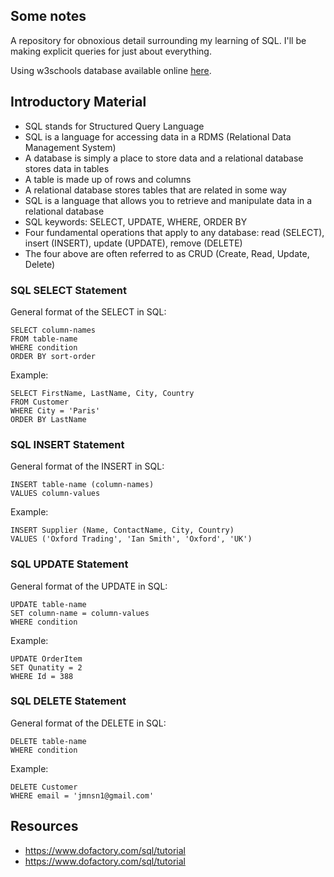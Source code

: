 ## Some notes

A repository for obnoxious detail surrounding my learning of SQL.  I'll be making explicit queries for just about everything.

Using w3schools database available online [here](https://www.w3schools.com/sql/trysql.asp?filename=trysql_asc).

## Introductory Material

- SQL stands for Structured Query Language
- SQL is a language for accessing data in a RDMS (Relational Data Management System)
- A database is simply a place to store data and a relational database stores data in tables
- A table is made up of rows and columns
- A relational database stores tables that are related in some way
- SQL is a language that allows you to retrieve and manipulate data in a relational database
- SQL keywords: SELECT, UPDATE, WHERE, ORDER BY
- Four fundamental operations that apply to any database: read (SELECT), insert (INSERT), update (UPDATE), remove (DELETE)
- The four above are often referred to as CRUD (Create, Read, Update, Delete)


### SQL SELECT Statement

General format of the SELECT in SQL: 

~~~~
SELECT column-names 
FROM table-name 
WHERE condition 
ORDER BY sort-order
~~~~

Example:    
~~~~
SELECT FirstName, LastName, City, Country
FROM Customer
WHERE City = 'Paris'
ORDER BY LastName
~~~~

### SQL INSERT Statement

General format of the INSERT in SQL: 

~~~~
INSERT table-name (column-names) 
VALUES column-values
~~~~

Example:

~~~~
INSERT Supplier (Name, ContactName, City, Country)
VALUES ('Oxford Trading', 'Ian Smith', 'Oxford', 'UK')
~~~~

### SQL UPDATE Statement

General format of the UPDATE in SQL: 

~~~~
UPDATE table-name 
SET column-name = column-values 
WHERE condition
~~~~

Example:

~~~~
UPDATE OrderItem
SET Qunatity = 2
WHERE Id = 388
~~~~

### SQL DELETE Statement

General format of the DELETE in SQL:

~~~~
DELETE table-name
WHERE condition
~~~~

Example:

~~~~
DELETE Customer
WHERE email = 'jmnsn1@gmail.com'
~~~~

## Resources

- https://www.dofactory.com/sql/tutorial
- https://www.dofactory.com/sql/tutorial
